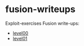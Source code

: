 fusion-writeups
===============

Exploit-exercises Fusion write-ups:
* [level00](http://vnico.mundodisco.net/archives/219)
* [level01](http://vnico.mundodisco.net/archives/239)

